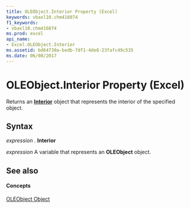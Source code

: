 ```yaml
---
title: OLEObject.Interior Property (Excel)
keywords: vbaxl10.chm416074
f1_keywords:
- vbaxl10.chm416074
ms.prod: excel
api_name:
- Excel.OLEObject.Interior
ms.assetid: bd64730a-bedb-7df1-4de8-23fafc49c535
ms.date: 06/08/2017
---
```



# OLEObject.Interior Property (Excel)

Returns an  **[Interior](Excel.Interior(objec).md)** object that represents the interior of the specified object.


## Syntax

 _expression_ . **Interior**

 _expression_ A variable that represents an **OLEObject** object.


## See also


#### Concepts


[OLEObject Object](Excel.OLEObject.md)

